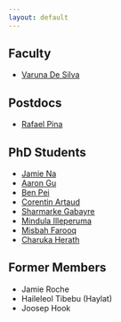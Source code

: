 ```yaml
---
layout: default
---
```


## Faculty 
* [Varuna De Silva](/pages/people/varuna.html)

## Postdocs
* [Rafael Pina](/pages/people/rafael.html)

## PhD Students
* [Jamie Na](/pages/people/jamie.html)
* [Aaron Gu](/pages/people/aaron.html)
* [Ben Pei](/pages/people/ben.html)
* [Corentin Artaud](/pages/people/corentin.html)
* [Sharmarke Gabayre](/pages/people/sharmarke.html)
* [Mindula Illeperuma](/pages/people/mindula.html)
* [Misbah Farooq](/pages/people/misbah.html)
* [Charuka Herath](/pages/people/charuka.html)

## Former Members
* Jamie Roche
* Haileleol Tibebu (Haylat)
* Joosep Hook

